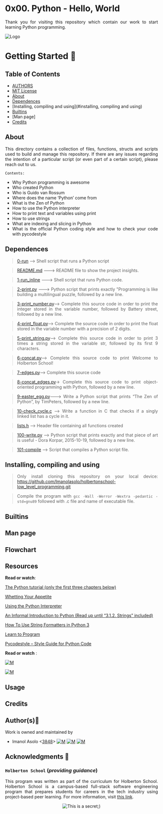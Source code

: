 # 0x00. Python - Hello, World
<div style="text-align: justify">

Thank you for visiting this repository which contain our work to start learning Python programming. 	


![Logo](https://www.howtogeek.com/wp-content/uploads/2021/05/laptop-with-terminal-big.png?height=200p&trim=2,2,2,50)

# Getting Started :running:
<div style="text-align: justify">

## Table of Contents
* [AUTHORS](./AUTHORS)
* [MIT License](./LICENSE)
* [About](#about)
* [Dependences](#dependences)
* [Installing, compiling and using](#installing, compiling and using)
* [Builtins](#builtins)
* [Man page]
* [Credits](#credits)

## About
This directory contains a collection of files, functions, structs and scripts used to build and manage this repository. If there are any issues regarding the intention of a particular script (or even part of a certain script), please reach out to us.
	
	Contents:

- Why Python programming is awesome
- Who created Python
- Who is Guido van Rossum
- Where does the name ‘Python’ come from
- What is the Zen of Python
- How to use the Python interpreter
- How to print text and variables using print
- How to use strings
- What are indexing and slicing in Python
- What is the official Python coding style and how to check your code with pycodestyle

	
## Dependences 
	
> [0-run](https://github.com/Imanolasolo/holbertonschool-low_level_programming/blob/main/0x02-functions_nested_loops/main.h) --> Shell script that runs a Python script
	
> [README.md](https://github.com/Imanolasolo/holbertonschool-low_level_programming/blob/main/0x02-functions_nested_loops/0-putchar.c) ---> README file to show the project insights. 

>[1-run_inline](https://github.com/Imanolasolo/holbertonschool-low_level_programming/blob/main/0x02-functions_nested_loops/0-putchar.c) ---> Shell script that runs Python code.

>[2-print.py](https://github.com/Imanolasolo/holbertonschool-low_level_programming/blob/main/0x02-functions_nested_loops/1-alphabet.c) ---> Python script that prints exactly "Programming is like building a multilingual puzzle, followed by a new line.

>[3-print_number.py](https://github.com/Imanolasolo/holbertonschool-low_level_programming/blob/main/0x02-functions_nested_loops/2-print_alphabet_x10.c)--> Complete this source code in order to print the integer stored in the variable number, followed by Battery street, followed by a new line.
	
>[4-print_float.py](https://github.com/Imanolasolo/holbertonschool-low_level_programming/blob/main/0x02-functions_nested_loops/3-islower.c)--> Complete the source code in order to print the float stored in the variable number with a precision of 2 digits.
	
>[5-print_string.py](https://github.com/Imanolasolo/holbertonschool-low_level_programming/blob/main/0x02-functions_nested_loops/4-isalpha.c)--> Complete this source code in order to print 3 times a string stored in the variable str, followed by its first 9 characters. 
	
>[6-concat.py](https://github.com/Imanolasolo/holbertonschool-low_level_programming/blob/main/0x02-functions_nested_loops/5-sign.c)-->  Complete this source code to print Welcome to Holberton School!
	
>[7-edges.py](https://github.com/Imanolasolo/holbertonschool-low_level_programming/blob/main/0x02-functions_nested_loops/6-abs.c)--> Complete this source code
	
>[8-concat_edges.py](https://github.com/Imanolasolo/holbertonschool-low_level_programming/blob/main/0x02-functions_nested_loops/7-print_last_digit.c)-> Complete this source code to print object-oriented programming with Python, followed by a new line.
	
>[9-easter_egg.py](https://github.com/Imanolasolo/holbertonschool-low_level_programming/blob/main/0x02-functions_nested_loops/8-24_hours.c)---> Write a Python script that prints “The Zen of Python”, by TimPeters, followed by a new line.
	
>[10-check_cycle.c](https://github.com/Imanolasolo/holbertonschool-low_level_programming/blob/main/0x02-functions_nested_loops/9-times_table.c) --> Write a function in C that checks if a singly linked list has a cycle in it.

>[lists.h]() --> Header file containing all functions created

>[100-write.py]() --> Python script that prints exactly and that piece of art is useful - Dora Korpar, 2015-10-19, followed by a new line.

>[101-compile]() --> Script that compiles a Python script file.



## Installing, compiling and using
	
> Only install cloning this repository on your local device:  https://github.com/Imanolasolo/holbertonschool-low_level_programming.git
	
> Compile the program with `gcc -Wall -Werror -Wextra -pedantic -std=gnu89` followed with .c file and name of executable file.



## Builtins
	
	
	
		
## Man page



## Flowchart


## Resources

**Read or watch**:

[The Python tutorial (only the first three chapters below)](https://intranet.hbtn.io/rltoken/3mNweasE_b9U8vtCCFVB2g)

[Whetting Your Appetite](https://intranet.hbtn.io/rltoken/FRNro28k4Q_zlkpW_si2pw)

[Using the Python Interpreter](https://intranet.hbtn.io/rltoken/M04rBQ5xGZtZ9yjaZsHxcA)

[An Informal Introduction to Python (Read up until “3.1.2. Strings” included)](https://intranet.hbtn.io/rltoken/zVN1z9aa8L8jBhSp2AdbHw)

[How To Use String Formatters in Python 3](https://intranet.hbtn.io/rltoken/z6mk3Yep2tJVSF6KsBAYrg)

[Learn to Program](https://intranet.hbtn.io/rltoken/gYgGXOth8N16KjUpXgO1uQ)

[Pycodestyle – Style Guide for Python Code](https://intranet.hbtn.io/rltoken/fSEQ7fsRWu0uFg_wRR4KhQ)

**Read or watch** :

[![M](https://upload.wikimedia.org/wikipedia/commons/thumb/2/2f/Google_2015_logo.svg/80px-Google_2015_logo.svg.png)](https://www.google.com/search?q=Writing+a+shell+in+C&sa=X&ved=2ahUKEwi6vIn-nrr0AhWbTDABHUjrAxwQ1QJ6BAgLEAE&biw=1378&bih=708&dpr=1.25)

[![M](https://upload.wikimedia.org/wikipedia/commons/thumb/e/e1/Logo_of_YouTube_%282015-2017%29.svg/70px-Logo_of_YouTube_%282015-2017%29.svg.png)](https://www.youtube.com/watch?v=z4LEuxMGGs8)



## Usage



## Credits

## Author(s):blue_book:

Work is owned and maintained by
* Imanol Asolo <[3848](mailto:3848@holbertonschool.com)> [![M](https://upload.wikimedia.org/wikipedia/commons/thumb/9/91/Octicons-mark-github.svg/25px-Octicons-mark-github.svg.png)](https://github.com/Imanolasolo) [![M](https://upload.wikimedia.org/wikipedia/fr/thumb/c/c8/Twitter_Bird.svg/25px-Twitter_Bird.svg.png)](https://twitter.com/jjusturi) [![M](https://upload.wikimedia.org/wikipedia/commons/thumb/c/ca/LinkedIn_logo_initials.png/25px-LinkedIn_logo_initials.png)](https://www.linkedin.com/in/imanol-asolo-5ba9b42a/)


## Acknowledgments :mega: 

### **`Holberton School`** (*providing guidance*)
This program was written as part of the curriculum for Holberton School.
Holberton School is a campus-based full-stack software engineering program
that prepares students for careers in the tech industry using project-based
peer learning. For more information, visit [this link](https://www.holbertonschool.com/).
<p align="center">
	<img src="https://assets.website-files.com/6105315644a26f77912a1ada/610540e8b4cd6969794fe673_Holberton_School_logo-04-04.svg" alt="This is a secret;)">
</p>
